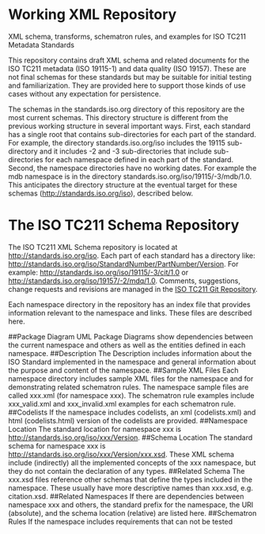 Working XML Repository
===

XML schema, transforms, schematron rules, and examples for ISO TC211 Metadata Standards

This repository contains draft XML schema and related documents for the ISO TC211 metadata (ISO 19115-1) 
and data quality (ISO 19157). These are not final schemas for these standards but may be suitable for 
initial testing and familiarization. They are provided here to support those kinds of use cases 
without any expectation for persistence.

The schemas in the standards.iso.org directory of this repository are the most current schemas. This directory structure is different from the previous working structure in several important ways. First, each standard has a single root that contains sub-directories for each part of the standard. For example, the directory standards.iso.org/iso includes the 19115 sub-directory and it includes -2 and -3 sub-directories that include sub-directories for each namespace defined in each part of the standard. Second, the namespace directories have no working dates. For example the mdb namespace is in the directory standards.iso.org/iso/19115/-3/mdb/1.0. This anticipates the directory structure at the eventual target for these schemas (http://standards.iso.org/iso), described below.

# The ISO TC211 Schema Repository
The ISO TC211 XML Schema repository is located at <http://standards.iso.org/iso>. Each part of each standard has a directory like: http://standards.iso.org/iso/StandardNumber/PartNumber/Version. For example:
<http://standards.iso.org/iso/19115/-3/cit/1.0> or
<http://standards.iso.org/iso/19157/-2/mdq/1.0>. Comments, suggestions, change requests and revisions are managed in the [ISO TC211 Git Repository](https://github.com/ISO-TC211/XML). 

Each namespace directory in the repository has an index file that provides information relevant to the namespace and links. These files are described here.  

##Package Diagram
UML Package Diagrams show dependencies between the current namespace and others as well as the entities defined in each namespace.
##Description
The Description includes information about the ISO Standard implemented in the namespace and general information about the purpose and content of the namespace.
##Sample XML Files
Each namespace directory includes sample XML files for the namespace and for demonstrating related schematron rules. The namespace sample files are called xxx.xml (for namespace xxx). The schematron rule examples include xxx_valid.xml and xxx_invalid.xml examples for each schematron rule.
##Codelists
If the namespace includes codelists, an xml (codelists.xml) and html (codelists.html) version of the codelists are provided.
##Namespace Location
The standard location for namespace xxx is http://standards.iso.org/iso/xxx/Version.
##Schema Location
The standard schema for namespace xxx is http://standards.iso.org/iso/xxx/Version/xxx.xsd. These XML schema include (indirectly) all the implemented concepts of the xxx namespace, but they do not contain the declaration of any types.
##Related Schema
The xxx.xsd files reference other schemas that define the types included in the namespace. These usually have more descriptive names than xxx.xsd, e.g. citation.xsd.
##Related Namespaces
If there are dependencies  between namespace xxx and others, the standard prefix for the namespace, the URI (absolute), and the schema location (relative) are listed here.
##Schematron Rules
If the namespace includes requirements that can not be tested 
